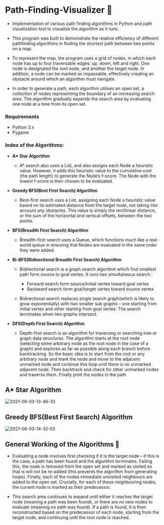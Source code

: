 # Path-Finding-Visualizer 👀
* Implementation of various path finding algorithms in Python and path visualization tool to visualize the algorithm as it runs.

* This program was built to demonstrate the relative efficiency of different pathfinding algorithms in finding the shortest path between two points on a map.

* To represent the map, the program uses a grid of nodes, in which each node has up to four traversable edges: up, down, left and right. One node is designated the root node, and another the target node. In addition, a node can be marked as impassable, effectively creating an obstacle around which an algorithm must navigate.

* In order to generate a path, each algorithm utilises an open set, a collection of nodes representing the boundary of an increasing search area. The algorithm gradually expands the search area by evaluating one node at a time from its open set.




### Requirements
* Python 3.x
* Pygame

### Index of the Algorithms:

* **A\* Star Algorithm**

    * A* search also uses a List, and also assigns each Node a heuristic value. However, it adds this heuristic value to the cumulative cost (the path length) to generate the Node’s f-score. The Node with the lowest f-score is then chosen to be evaluated.


* **Greedy BFS(Best First Search) Algorithm**

    * Best-first search uses a List, assigning each Node a heuristic value based on its estimated distance from the target node, not taking into account any obstacles. This value is simply the rectilinear distance, or the sum of the horizontal and vertical offsets, between the two points.

* **BFS(Breadth First Search) Algorithm**

    * Breadth-first search uses a Queue, which functions much like a real-world queue in ensuring that Nodes are evaluated in the same order they were added.

* **Bi-BFS(Bidirectional Breadth First Search) Algorithm**

    * Bidirectional search is a graph search algorithm which find smallest path form source to goal vertex. It runs two simultaneous search :

        * Forward search form source/initial vertex toward goal vertex
        * Backward search form goal/target vertex toward source vertex

    * Bidirectional search replaces single search graph(which is likely to grow exponentially) with two smaller sub graphs – one starting from initial vertex and other starting from goal vertex. The search terminates when two graphs intersect.


* **DFS(Depth First Search) Algorithm**

    * Depth-first search is an algorithm for traversing or searching tree or graph data structures. The algorithm starts at the root node (selecting some arbitrary node as the root node in the case of a graph) and explores as far as possible along each branch before backtracking. So the basic idea is to start from the root or any arbitrary node and mark the node and move to the adjacent unmarked node and continue this loop until there is no unmarked adjacent node. Then backtrack and check for other unmarked nodes and traverse them. Finally print the nodes in the path


## A* Star Algorithm
![2021-06-03-13-46-33](https://user-images.githubusercontent.com/53933590/120613311-bf052280-c473-11eb-9ad5-ebe276b05fac.gif)

## Greedy BFS(Best First Search) Algorithm
![2021-06-03-14-32-02](https://user-images.githubusercontent.com/53933590/120618387-a814ff00-c478-11eb-8c0f-26aa73285b2b.gif)

## General Working of the Algorithms 👾

* Evaluating a node involves first checking if it is the target node – if this is the case, a path has been found and the algorithm terminates. Failing this, the node is removed from the open set and marked as visited so that is will not be re-added (this prevents the algorithm from generating loops). Finally, each of the nodes immediate unvisited neighbours are added to the open set. Crucially, for each of these neighbouring nodes, the current node is marked as their predecessor.

* This search area continues to expand until either it reaches the target node (meaning a path was been found), or there are no new nodes to evaluate (meaning no path was found). If a path is found, it is then reconstructed based on the predecessor of each node, starting from the target node, and continuing until the root node is reached.